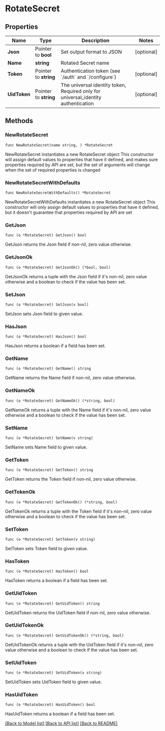# RotateSecret

## Properties

Name | Type | Description | Notes
------------ | ------------- | ------------- | -------------
**Json** | Pointer to **bool** | Set output format to JSON | [optional] 
**Name** | **string** | Rotated Secret name | 
**Token** | Pointer to **string** | Authentication token (see &#x60;/auth&#x60; and &#x60;/configure&#x60;) | [optional] 
**UidToken** | Pointer to **string** | The universal identity token, Required only for universal_identity authentication | [optional] 

## Methods

### NewRotateSecret

`func NewRotateSecret(name string, ) *RotateSecret`

NewRotateSecret instantiates a new RotateSecret object
This constructor will assign default values to properties that have it defined,
and makes sure properties required by API are set, but the set of arguments
will change when the set of required properties is changed

### NewRotateSecretWithDefaults

`func NewRotateSecretWithDefaults() *RotateSecret`

NewRotateSecretWithDefaults instantiates a new RotateSecret object
This constructor will only assign default values to properties that have it defined,
but it doesn't guarantee that properties required by API are set

### GetJson

`func (o *RotateSecret) GetJson() bool`

GetJson returns the Json field if non-nil, zero value otherwise.

### GetJsonOk

`func (o *RotateSecret) GetJsonOk() (*bool, bool)`

GetJsonOk returns a tuple with the Json field if it's non-nil, zero value otherwise
and a boolean to check if the value has been set.

### SetJson

`func (o *RotateSecret) SetJson(v bool)`

SetJson sets Json field to given value.

### HasJson

`func (o *RotateSecret) HasJson() bool`

HasJson returns a boolean if a field has been set.

### GetName

`func (o *RotateSecret) GetName() string`

GetName returns the Name field if non-nil, zero value otherwise.

### GetNameOk

`func (o *RotateSecret) GetNameOk() (*string, bool)`

GetNameOk returns a tuple with the Name field if it's non-nil, zero value otherwise
and a boolean to check if the value has been set.

### SetName

`func (o *RotateSecret) SetName(v string)`

SetName sets Name field to given value.


### GetToken

`func (o *RotateSecret) GetToken() string`

GetToken returns the Token field if non-nil, zero value otherwise.

### GetTokenOk

`func (o *RotateSecret) GetTokenOk() (*string, bool)`

GetTokenOk returns a tuple with the Token field if it's non-nil, zero value otherwise
and a boolean to check if the value has been set.

### SetToken

`func (o *RotateSecret) SetToken(v string)`

SetToken sets Token field to given value.

### HasToken

`func (o *RotateSecret) HasToken() bool`

HasToken returns a boolean if a field has been set.

### GetUidToken

`func (o *RotateSecret) GetUidToken() string`

GetUidToken returns the UidToken field if non-nil, zero value otherwise.

### GetUidTokenOk

`func (o *RotateSecret) GetUidTokenOk() (*string, bool)`

GetUidTokenOk returns a tuple with the UidToken field if it's non-nil, zero value otherwise
and a boolean to check if the value has been set.

### SetUidToken

`func (o *RotateSecret) SetUidToken(v string)`

SetUidToken sets UidToken field to given value.

### HasUidToken

`func (o *RotateSecret) HasUidToken() bool`

HasUidToken returns a boolean if a field has been set.


[[Back to Model list]](../README.md#documentation-for-models) [[Back to API list]](../README.md#documentation-for-api-endpoints) [[Back to README]](../README.md)



